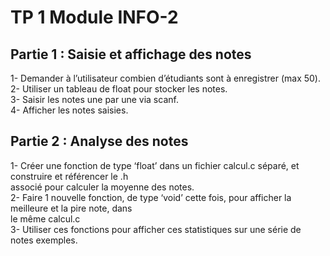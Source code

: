 # TP 1 Module INFO-2

## Partie 1 : Saisie et affichage des notes
1- Demander à l’utilisateur combien d’étudiants sont à enregistrer (max 50).  
2- Utiliser un tableau de float pour stocker les notes.  
3- Saisir les notes une par une via scanf.  
4- Afficher les notes saisies.  
  
## Partie 2 : Analyse des notes
1- Créer une fonction de type ‘float’ dans un fichier calcul.c séparé, et construire et référencer le .h  
 associé pour calculer la moyenne des notes.  
2- Faire 1 nouvelle fonction, de type ‘void’ cette fois, pour afficher la meilleure et la pire note, dans  
 le même calcul.c  
3- Utiliser ces fonctions pour afficher ces statistiques sur une série de notes exemples.  
